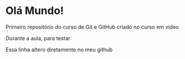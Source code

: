 # Olá Mundo!
 Primeiro repositório do curso de Git e GitHub criado no curso em vídeo

 Durante a aula, para testar
 
 Essa linha altero diretamente no meu github
